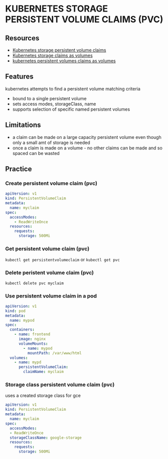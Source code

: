# KUBERNETES STORAGE PERSISTENT VOLUME CLAIMS (PVC)

## Resources

- [Kubernetes storage persistent volume claims](https://kubernetes.io/docs/concepts/storage/persistent-volumes/#persistentvolumeclaims)
- [Kubernetes storage claims as volumes](https://kubernetes.io/docs/concepts/storage/persistent-volumes/#claims-as-volumes%5C)
- [kubernetes persistent volumes claims as volumes](https://kubernetes.io/docs/concepts/storage/persistent-volumes/#claims-as-volumes)

## Features
kubernetes attempts to find a persistent volume matching criteria

- bound to a single persistent volume
- sets access modes, storageClass, name
- supports selection of specific named persistent volumes

## Limitations

- a claim can be made on a large capacity persistent volume even though only a small amt of storage is needed
- once a claim is made on a volume - no other claims can be made and so spaced can be wasted

## Practice

### Create persistent volume claim (pvc)

```yml
apiVersion: v1
kind: PersistentVolumeClaim
metadata:
  name: myclaim
spec:
  accessModes:
    - ReadWriteOnce
  resources:
    requests:
      storage: 500Mi
```

### Get persistent volume claim (pvc)

`kubectl get persistentvolumeclaim` or `kubectl get pvc`

### Delete peristent volume claim (pvc)

`kubectl delete pvc myclaim`

### Use persistent volume claim in a pod

```yml
apiVersion: v1
kind: pod
metadata:
  name: mypod
spec:
  containers:
    - name: frontend
      image: nginx
      volumeMounts:
        - name: mypod
          mountPath: /var/www/html
  volumes:
    - name: mypd
      persistentVolumeClaim:
        claimName: myclaim
```

### Storage class persistent volume claim (pvc)
uses a created storage class for gce

```yml
apiVersion: v1
kind: PersistentVolumeClaim
metadata:
  name: myclaim
spec:
  accessModes:
  - ReadWriteOnce
  storageClassName: google-storage
  resources:
    requests:
      storage: 500Mi
```